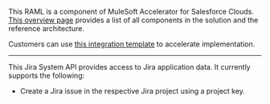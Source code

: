 This RAML is a component of MuleSoft Accelerator for Salesforce Clouds. [This overview page](https://anypoint.mulesoft.com/exchange/org.mule.examples/mulesoft-accelerator-for-salesforce-clouds/) provides a list of all components in the solution and the reference architecture.

Customers can use [this integration template](https://anypoint.mulesoft.com/exchange/org.mule.examples/jira-sys-api-impl/) to accelerate implementation.

------

This Jira System API provides access to Jira application data. It currently supports the following:

- Create a Jira issue in the respective Jira project using a project key. 
